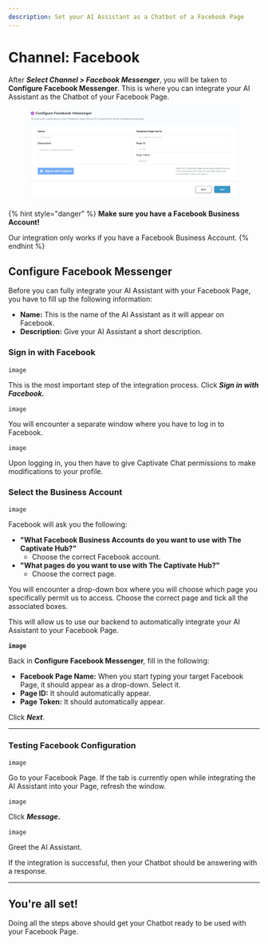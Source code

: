 ```yaml
---
description: Set your AI Assistant as a Chatbot of a Facebook Page
---
```


# Channel: Facebook

After _**Select Channel > Facebook Messenger**_, you will be taken to **Configure Facebook Messenger**. This is where you can integrate your AI Assistant as the Chatbot of your Facebook Page.

<figure><img src="../../.gitbook/assets/image (27).png" alt=""><figcaption></figcaption></figure>

{% hint style="danger" %}
**Make sure you have a Facebook Business Account!**

Our integration only works if you have a Facebook Business Account.
{% endhint %}

## Configure Facebook Messenger

Before you can fully integrate your AI Assistant with your Facebook Page, you have to fill up the following information:

* **Name:** This is the name of the AI Assistant as it will appear on Facebook.
* **Description:** Give your AI Assistant a short description.

### Sign in with Facebook

```
image
```

This is the most important step of the integration process. Click _**Sign in with Facebook.**_

```
image
```

You will encounter a separate window where you have to log in to Facebook.&#x20;

```
image
```

Upon logging in, you then have to give Captivate Chat permissions to make modifications to your profile.

### Select the Business Account

```
image
```

Facebook will ask you the following:

* **"What Facebook Business Accounts do you want to use with The Captivate Hub?"**&#x20;
  * Choose the correct Facebook account.
* **"What pages do you want to use with The Captivate Hub?"**
  * Choose the correct page.&#x20;

You will encounter a drop-down box where you will choose which page you specifically permit us to access. Choose the correct page and tick all the associated boxes.&#x20;

This will allow us to use our backend to automatically integrate your AI Assistant to your Facebook Page.&#x20;

<pre><code><strong>image
</strong></code></pre>

Back in **Configure Facebook Messenger**_,_ fill in the following:

* **Facebook Page Name:** When you start typing your target Facebook Page, it should appear as a drop-down. Select it.
* **Page ID:** It should automatically appear.
* **Page Token:** It should automatically appear.

Click _**Next**_.

***

### Testing Facebook Configuration

```
image
```

Go to your Facebook Page. If the tab is currently open while integrating the AI Assistant into your Page, refresh the window.

```
image
```

Click _**Message**_**.**

```
image
```

Greet the AI Assistant.&#x20;

If the integration is successful, then your Chatbot should be answering with a response.&#x20;

***

## You're all set!

Doing all the steps above should get your Chatbot ready to be used with your Facebook Page.
